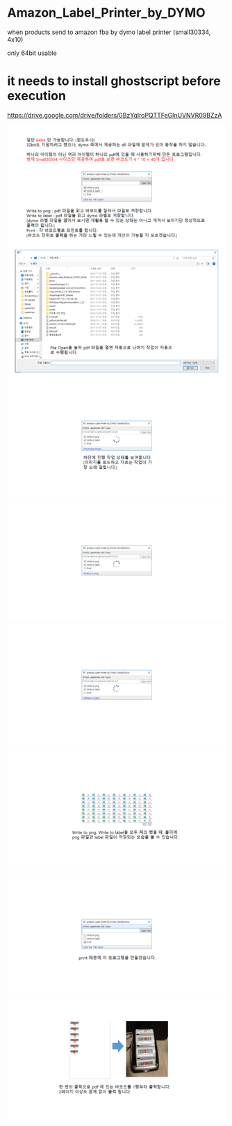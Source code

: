 # Amazon_Label_Printer_by_DYMO
when products send to amazon fba by dymo label printer (small30334, 4x10)

only 64bit usable

# it needs to install ghostscript before execution
https://drive.google.com/drive/folders/0BzYqlroPQTTFeGlnUVNVR09BZzA


![slide1](/images/slide1.PNG)
![slide2](/images/slide2.PNG)
![slide3](/images/slide3.PNG)
![slide4](/images/slide4.PNG)
![slide5](/images/slide5.PNG)
![slide6](/images/slide6.PNG)
![slide7](/images/slide7.PNG)
![slide8](/images/slide8.PNG)
